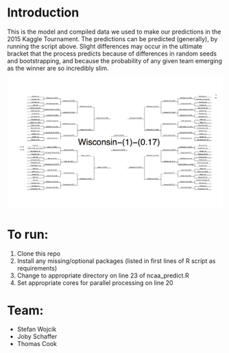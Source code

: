 # Introduction
This is the model and compiled data we used to make our predictions in the 2015 Kaggle Tournament. 
The predictions can be predicted (generally), by running the script above. Slight differences may occur in the ultimate bracket that the process predicts because of differences in random seeds and bootstrapping, and because the probability of any given team emerging as the winner are so incredibly slim. 

![](bracket.png)


# To run: 
1. Clone this repo
2. Install any missing/optional packages (listed in first lines of R script as requirements)
3. Change to appropriate directory on line 23 of ncaa_predict.R
4. Set appropriate cores for parallel processing on line 20

# Team:
- Stefan Wojcik
- Joby Schaffer
- Thomas Cook


